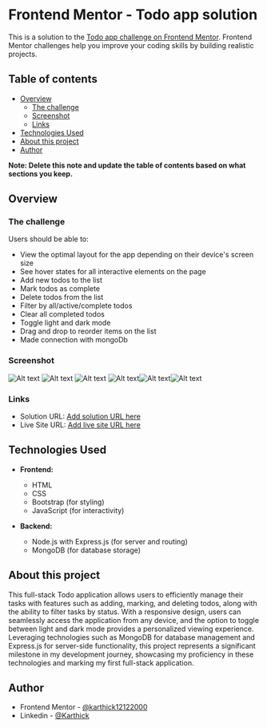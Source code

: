 # Frontend Mentor - Todo app solution

This is a solution to the [Todo app challenge on Frontend Mentor](https://www.frontendmentor.io/challenges/todo-app-Su1_KokOW). Frontend Mentor challenges help you improve your coding skills by building realistic projects.

## Table of contents

- [Overview](#overview)
  - [The challenge](#the-challenge)
  - [Screenshot](#screenshot)
  - [Links](#links)
- [Technologies Used](#technologies-used)
- [About this project](#about-this-project)
- [Author](#author)

**Note: Delete this note and update the table of contents based on what sections you keep.**

## Overview

### The challenge

Users should be able to:

- View the optimal layout for the app depending on their device's screen size
- See hover states for all interactive elements on the page
- Add new todos to the list
- Mark todos as complete
- Delete todos from the list
- Filter by all/active/complete todos
- Clear all completed todos
- Toggle light and dark mode
- Drag and drop to reorder items on the list
- Made connection with mongoDb

### Screenshot

![Alt text](image.png) ![Alt text](image-1.png) ![Alt text](image-2.png)
![Alt text](image-3.png)![Alt text](image-4.png)![Alt text](image-5.png)

### Links

- Solution URL: [Add solution URL here](https://your-solution-url.com)
- Live Site URL: [Add live site URL here](https://your-live-site-url.com)

## Technologies Used

- **Frontend:**

  - HTML
  - CSS
  - Bootstrap (for styling)
  - JavaScript (for interactivity)

- **Backend:**
  - Node.js with Express.js (for server and routing)
  - MongoDB (for database storage)

## About this project

This full-stack Todo application allows users to efficiently manage their tasks with features such as adding, marking, and deleting todos, along with the ability to filter tasks by status. With a responsive design, users can seamlessly access the application from any device, and the option to toggle between light and dark mode provides a personalized viewing experience. Leveraging technologies such as MongoDB for database management and Express.js for server-side functionality, this project represents a significant milestone in my development journey, showcasing my proficiency in these technologies and marking my first full-stack application.

## Author

- Frontend Mentor - [@karthick12122000](https://www.frontendmentor.io/profile/karthick12122000)
- Linkedin - [@Karthick](https://www.linkedin.com/in/karthick-kaliannan-68b763191/)
